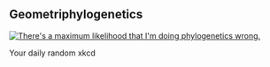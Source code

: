 ## Geometriphylogenetics
[![There's a maximum likelihood that I'm doing phylogenetics wrong.](https://imgs.xkcd.com/comics/geometriphylogenetics.png)](https://xkcd.com/3010/ "There's a maximum likelihood that I'm doing phylogenetics wrong.")

Your daily random xkcd
